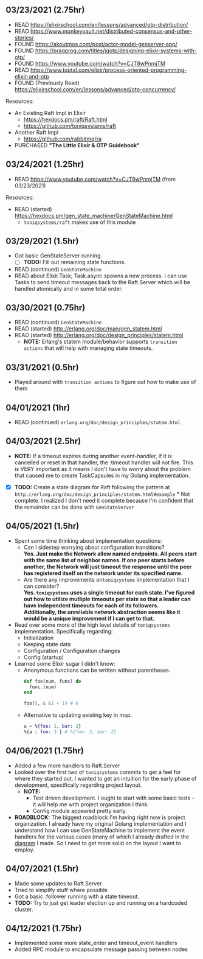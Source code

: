 ## 03/23/2021 (2.75hr)
- READ https://elixirschool.com/en/lessons/advanced/otp-distribution/
- READ https://www.monkeyvault.net/distributed-consensus-and-other-stories/
- FOUND https://akoutmos.com/post/actor-model-genserver-app/
- FOUND https://pragprog.com/titles/jgotp/designing-elixir-systems-with-otp/
- FOUND https://www.youtube.com/watch?v=CJT8wPnmjTM
- READ https://www.toptal.com/elixir/process-oriented-programming-elixir-and-otp
- FOUND (Previously Read) https://elixirschool.com/en/lessons/advanced/otp-concurrency/

Resources:
- An Existing Raft Impl in Elixir
  *  https://hexdocs.pm/raft/Raft.html
  *  https://github.com/toniqsystems/raft
- Another Raft Impl
  *  https://github.com/rabbitmq/ra
- PURCHASED **"The Little Elixir & OTP Guidebook"**

## 03/24/2021 (1.25hr)
- READ https://www.youtube.com/watch?v=CJT8wPnmjTM (from 03/23/2021)

Resources:
-  READ (started) https://hexdocs.pm/gen_state_machine/GenStateMachine.html
    - `toniqsystems/raft` makes use of this module

## 03/29/2021 (1.5hr)
- Got basic GenStateServer running.
    - [ ] **TODO:** Fill out remaining state functions.
- READ (continued) `GenStateMachine`
- READ about Elixir.Task; Task.async spawns a new process.
    I can use Tasks to send timeout messages back to the Raft.Server
    which will be handled atomically and in some total order.

## 03/30/2021 (0.75hr)
- READ (continued) `GenStateMachine`
- READ (started) http://erlang.org/doc/man/gen_statem.html
- READ (started) http://erlang.org/doc/design_principles/statem.html
    - **NOTE:** Erlang's statem module/behavior supports `transition actions` that
      will help with managing state timeouts.

## 03/31/2021 (0.5hr)
- Played around with `transition actions` to figure out how to make use of them

## 04/01/2021 (1hr)
- READ (continued) `erlang.org/doc/design_principles/statem.html`

## 04/03/2021 (2.5hr)
- **NOTE:** If a timeout expires during another event-handler, if it is cancelled
    or reset in that handler, the :timeout handler will not fire. This is
    VERY important as it means I don't have to worry about the problem
    that caused me to create TaskCapsules in my Golang implementation.
- [x] **TODO:** Create a state diagram for Raft following the pattern at 
    `http://erlang.org/doc/design_principles/statem.html#example`
      * Not complete. I realized I don't need it complete because I'm confident that 
        the remainder can be done with `GenStateServer`

## 04/05/2021 (1.5hr)
- Spent some time thinking about implementation questions:
    * Can I sidestep worrying about configuration transitions?  
      __Yes. Just make the Network allow named endpoints. All peers start with the
      same list of neighbor names. If one peer starts before another, the Network will
      just timeout the response until the peer has registered itself on the network 
      under its specified name.__
    * Are there any improvements on`toniqsystems` implementation that I can consider?  
      __Yes. `toniqsystems` uses a single timeout for each state. I've figured out how
      to utilize mutliple timeouts per state so that a leader can have independent timeouts
      for each of its followers.__  
      __Additionally, the unreliable network abstraction seems like it would be a unique
      improvement if I can get to that.__
- Read over some more of the high level details of `toniqsystems` implementation. Specifically regarding:
    * Initialization
    * Keeping state data
    * Configuration / Configuration changes
    * Config (startup)
- Learned some Elixir sugar I didn't know:
    * Anonymous functions can be written without parentheses.  
      ```elixir
      def foo(num, func) do
        func.(num)
      end

      foo(5, & &1 + 1) # 6
      ```
    * Alternative to updating existing key in map.
      ```elixir
      a = %{foo: 1, bar: 2}
      %{a | foo: 3 } # %{foo: 3, bar: 2}
      ```
## 04/06/2021 (1.75hr)
- Added a few more handlers to Raft.Server
- Looked over the first two of `toniqsystems` commits to get a feel for where they started out. I wanted to get an intuition for the early phase of development, specifically regarding project layout.
    * **NOTE:** 
       - Test driven development. I ought to start with some basic tests - it will help me with project organization I think.
       - Config module appeared pretty early.
- __ROADBLOCK:__ The biggest roadblock I'm having right now is project organization. I already have my original Golang implementation and I understand how I can use GenStateMachine to implement the event handlers for the various cases (many of which I already drafted in the [diagram](../RaftStateDiagram.jpg) I made. So I need to get more solid on the layout I want to employ.

## 04/07/2021 (1.5hr)
- Made some updates to Raft.Server
- Tried to simplify stuff where possible
- Got a basic :follower running with a state timeout.
- **TODO:** Try to just get leader election up and running on a hardcoded cluster.

## 04/12/2021 (1.75hr)
- Implemented some more state_enter and timeout_event handlers
- Added RPC module to encapsulate message passing between nodes